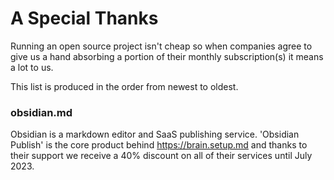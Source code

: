 # A Special Thanks

Running an open source project isn't cheap so when companies agree to give us a hand absorbing a portion of their monthly subscription(s) it means a lot to us.

This list is produced in the order from newest to oldest.

### obsidian.md

Obsidian is a markdown editor and SaaS publishing service. 'Obsidian Publish' is the core product behind https://brain.setup.md and thanks to their support we receive a 40% discount on all of their services until July 2023.